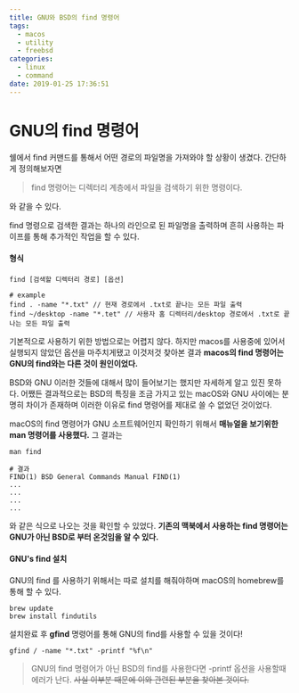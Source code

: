 ```yaml
---
title: GNU와 BSD의 find 명령어
tags:
  - macos
  - utility
  - freebsd
categories:
  - linux
  - command
date: 2019-01-25 17:36:51
---
```


# GNU의 find 명령어

쉘에서 find 커맨드를 통해서 어떤 경로의 파일명을 가져와야 할 상황이 생겼다. 간단하게 정의해보자면

> find 명령어는 디렉터리 계층에서 파일을 검색하기 위한 명령이다. 

와 같을 수 있다. 

find 명령으로 검색한 결과는 하나의 라인으로 된 파일명을 출력하며 흔히 사용하는 파이프를 통해 추가적인 작업을 할 수 있다.

#### 형식

~~~shell
find [검색할 디렉터리 경로] [옵션]

# example
find . -name "*.txt" // 현재 경로에서 .txt로 끝나는 모든 파일 출력
find ~/desktop -name "*.tet" // 사용자 홈 디렉터리/desktop 경로에서 .txt로 끝나는 모든 파일 출력
~~~

기본적으로 사용하기 위한 방법으로는 어렵지 않다. 하지만 macos를 사용중에 있어서 실행되지 않았던 옵션을 마주치게됐고 이것저것 찾아본 결과 **macos의 find 명령어는 GNU의 find와는 다른 것이 원인이었다.** 

BSD와 GNU 이러한 것들에 대해서 많이 들어보기는 했지만 자세하게 알고 있진 못하다. 어쨌든 결과적으로는 BSD의 특징을 조금 가지고 있는 macOS와 GNU 사이에는 분명히 차이가 존재하며 이러한 이유로 find 명령어를 제대로 쓸 수 없었던 것이었다.

macOS의 find 명령어가 GNU 소프트웨어인지 확인하기 위해서 **매뉴얼을 보기위한 man 명령어를 사용했다.** 그 결과는 

~~~shell
man find

# 결과
FIND(1) BSD General Commands Manual FIND(1)
...
...
...
...
~~~

와 같은 식으로 나오는 것을 확인할 수 있었다. **기존의 맥북에서 사용하는 find 명령어는 GNU가 아닌 BSD로 부터 온것임을 알 수 있다.** 

#### GNU's find 설치

GNU의 find 를 사용하기 위해서는 따로 설치를 해줘야하며 macOS의 homebrew를 통해 할 수 있다.

~~~shell
brew update
brew install findutils
~~~

설치완료 후 **gfind** 명령어를 통해 GNU의 find를 사용할 수 있을 것이다!

~~~shell
gfind / -name "*.txt" -printf "%f\n"
~~~

> GNU의 find 명령어가 아닌 BSD의 find를 사용한다면 -printf 옵션을 사용할때 에러가 난다. ~~사실 이부분 때문에 이와 관련된 부분을 찾아본 것이다.~~ 

